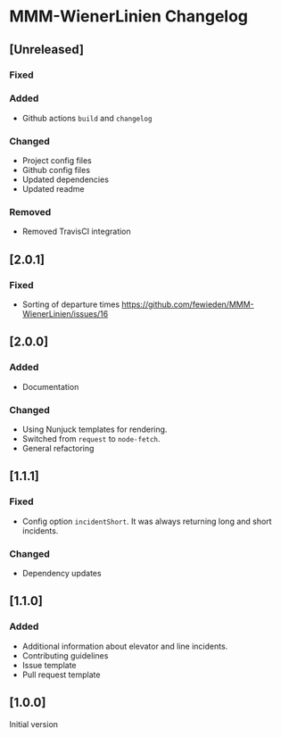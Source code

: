 # MMM-WienerLinien Changelog

## [Unreleased]

### Fixed

### Added

- Github actions `build` and `changelog`

### Changed

- Project config files
- Github config files
- Updated dependencies
- Updated readme

### Removed

- Removed TravisCI integration

## [2.0.1]

### Fixed

- Sorting of departure times https://github.com/fewieden/MMM-WienerLinien/issues/16

## [2.0.0]

### Added

- Documentation

### Changed

- Using Nunjuck templates for rendering.
- Switched from `request` to `node-fetch`.
- General refactoring

## [1.1.1]

### Fixed

- Config option `incidentShort`. It was always returning long and short incidents.

### Changed

- Dependency updates

## [1.1.0]

### Added

- Additional information about elevator and line incidents.
- Contributing guidelines
- Issue template
- Pull request template

## [1.0.0]

Initial version
